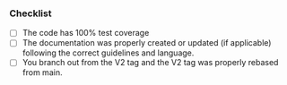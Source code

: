 ### Checklist

- [ ] The code has 100% test coverage
- [ ] The documentation was properly created or updated (if applicable) following the correct guidelines and language.
- [ ] You branch out from the V2 tag and the V2 tag was properly rebased from main.
